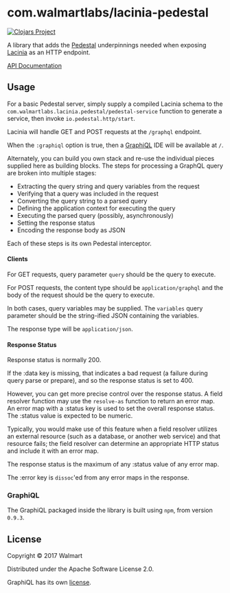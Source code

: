 # com.walmartlabs/lacinia-pedestal

[![Clojars Project](https://img.shields.io/clojars/v/com.walmartlabs/lacinia-pedestal.svg)](https://clojars.org/com.walmartlabs/lacinia-pedestal)

A library that adds the
[Pedestal](https://github.com/pedestal/pedestal) underpinnings needed when exposing
[Lacinia](https://github.com/walmartlabs/lacinia) as an HTTP endpoint.

[API Documentation](http://walmartlabs.github.io/lacinia-pedestal/)

## Usage

For a basic Pedestal server, simply supply a compiled Lacinia schema to
the `com.walmartlabs.lacinia.pedestal/pedestal-service` function to
generate a service, then invoke `io.pedestal.http/start`.

Lacinia will handle GET and POST requests at the `/graphql` endpoint.

When the `:graphiql` option is true, then a
[GraphiQL](https://github.com/graphql/graphiql) IDE will be available at `/`.

Alternately, you can build you own stack and re-use the individual pieces
supplied here as building blocks.
The steps for processing a GraphQL query are broken into multiple stages:
- Extracting the query string and query variables from the request
- Verifying that a query was included in the request
- Converting the query string to a parsed query
- Defining the application context for executing the query
- Executing the parsed query (possibly, asynchronously)
- Setting the response status
- Encoding the response body as JSON

Each of these steps is its own Pedestal interceptor.

#### Clients

For GET requests, query parameter `query` should be the query to execute.

For POST requests, the content type should be `application/graphql` and the
body of the request should be the query to execute.

In both cases, query variables may be supplied.  The `variables`
query parameter should be the string-ified JSON containing the variables.

The response type will be `application/json`.

#### Response Status

Response status is normally 200.

If the :data key is missing, that indicates a bad request (a failure
during query parse or prepare), and so
the response status is set to 400.

However, you can get more precise control over the response status.
A field resolver function may use the `resolve-as` function to return
an error map.
An error map with a :status key is used to set the overall response
status.
The :status value is expected to be numeric.

Typically, you would make use of this feature when a field resolver utilizes an external
resource (such as a database, or another web service) and that resource
fails; the field resolver can determine an appropriate HTTP status
and include it with an error map.

The response status is the maximum of any :status value of any
error map.

The :error key is `dissoc`'ed from any error maps in the response.

### GraphiQL

The GraphiQL packaged inside the library is built using `npm`, from
version `0.9.3`.

## License

Copyright © 2017 Walmart

Distributed under the Apache Software License 2.0.

GraphiQL has its own [license](https://raw.githubusercontent.com/graphql/graphiql/master/LICENSE).
